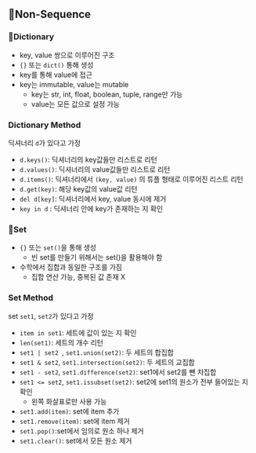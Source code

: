## 📌Non-Sequence



### 📌Dictionary

- key, value 쌍으로 이루어진 구조
- `{}` 또는 `dict()` 통해 생성
- key를 통해 value에 접근
- key는 immutable, value는 mutable
  - key는 str, int, float, boolean, tuple, range만 가능
  - value는 모든 값으로 설정 가능



### Dictionary Method

딕셔너리 `d`가 있다고 가정

- `d.keys()`: 딕셔너리의 key값들만 리스트로 리턴
- `d.values()`: 딕셔너리의 value값들만 리스트로 리턴
- `d.items()`: 딕셔너리에서 `(key, value)` 의 튜플 형태로 이루어진 리스트 리턴
- `d.get(key)`: 해당 key값의 value값 리턴
- `del d[key]`: 딕셔너리에서 key, value 동시에 제거
- `key in d` : 딕셔너리 안에 key가 존재하는 지 확인





### 📌Set

- `{}` 또는 `set()`을 통해 생성
  - 빈 set를 만들기 위해서는 set()을 활용해야 함
- 수학에서 집합과 동일한 구조를 가짐
  - 집합 연산 가능, 중복된 값 존재 X



### Set Method

set `set1`, `set2`가 있다고 가정

- `item in set1`: 세트에 값이 있는 지 확인
- `len(set1)`: 세트의 개수 리턴
- `set1 | set2 `, `set1.union(set2)`: 두 세트의 합집합
- `set1 & set2`, `set1.intersection(set2)`: 두 세트의 교집합
- `set1 - set2`, `set1.difference(set2)`: set1에서 set2를 뺀 차집합
- `set1 <= set2`, `set1.issubset(set2)`: set2에 set1의 원소가 전부 들어있는 지 확인 
  - 왼쪽 화살표로만 사용 가능
- `set1.add(item)`: set에 item 추가
- `set1.remove(item)`: set에 item 제거
- `set1.pop()`:set에서 임의로 원소 하나 제거
- `set1.clear()`: set에서 모든 원소 제거